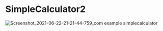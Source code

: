 # SimpleCalculator2

![Screenshot_2021-06-22-21-21-44-759_com example simplecalculator](https://user-images.githubusercontent.com/81278534/122964620-12003480-d3a5-11eb-837b-2295ec42f200.jpg)
